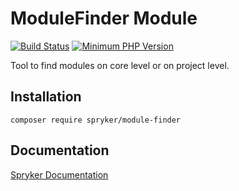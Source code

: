 # ModuleFinder Module
[![Build Status](https://travis-ci.org/spryker/module-finder.svg)](https://travis-ci.org/spryker/module-finder)
[![Minimum PHP Version](https://img.shields.io/badge/php-%3E%3D%207.2-8892BF.svg)](https://php.net/)

Tool to find modules on core level or on project level.

## Installation

```
composer require spryker/module-finder
```

## Documentation

[Spryker Documentation](https://academy.spryker.com/developing_with_spryker/module_guide/modules.html)
